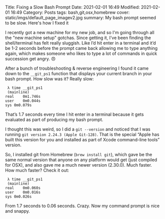 Title: Fixing a Slow Bash Prompt
Date: 2021-02-01 16:49
Modified: 2021-02-01 16:49
Category: Posts
tags: bash,git,osx,homebrew
cover: static/imgs/default_page_imagev2.jpg
summary: My bash prompt seemed to be slow.  Here's how I fixed it

I recently got a new machine for my new job, and so I'm going through all the
"new machine setup" gotchas.  Since getting it, I've been finding the
shell/terminal has felt really sluggish.  Like I’d hit enter in a terminal and
it’d be 1-2 seconds before the prompt came back allowing me to type anything
again, which makes someone who likes to type a lot of commands in quick
succession get angry. 😠

After a bunch of troubleshooting & reverse engineering I found it came down to
 the `__git_ps1` function that displays your current branch in your bash prompt.
 How slow was it?  Really slow:

``` shell
 λ time __git_ps1
 (mainline)
real	0m1.746s
user	0m0.044s
sys	0m0.079s
```

That’s 1.7 seconds every time I hit enter in a terminal because it gets
evaluated as part of producing my bash prompt.

I thought this was weird, so I did a `git --version` and noticed that I was
running `git version 2.24.3 (Apple Git-128)`.   That is the special “Apple has
built this version for you and installed as part of Xcode command-line tools”
version.

So, I installed git from Homebrew (`brew install git`), which gave be the same
normal version that anyone on any platform would get (just compiled for OSX),
and also gave me a much newer version (2.30.0).  Much faster.  How much faster?
Check it out:

```shell
 λ time __git_ps1
 (mainline)
real	0m0.060s
user	0m0.016s
sys	0m0.026s
```

From 1.7 seconds to 0.06 seconds.  Crazy.  Now my command prompt is nice and
snappy.
